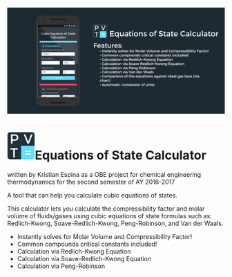 ![Alt](https://github.com/kristianespina/Equations-Of-State-Calculator/blob/master/eoscalc.png?raw=true "Banner")

# <img src="https://github.com/kristianespina/Equations-Of-State-Calculator/blob/master/eoscalc2.png?raw=true" height="64" width="64" />Equations of State Calculator
written by Kristian Espina as a OBE project for chemical engineering thermodynamics for the second semester of AY 2016-2017

A tool that can help you calculate cubic equations of states.

This calculator lets you calculate the compressibility factor and molar volume of fluids/gases using cubic equations of state formulas such as: Redlich-Kwong, Soave-Redlich-Kwong, Peng-Robinson, and Van der Waals.

* Instantly solves for Molar Volume and Compressibility Factor!
* Common compounds critical constants included!
* Calculation via Redlich-Kwong Equation
* Calculation via Soave-Redlich-Kwong Equation
* Calculation via Peng-Robinson
